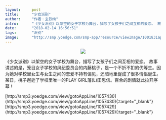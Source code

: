 ```yaml
---
layout:     post
title:      "少女派别"
author:     "作者：玄铁绚"
intro:      "《少女派别》以架空的女子学校为舞台，描写了女孩子们之间互相的爱恋。 故事讲述的是，笼目女子学校的风纪委员会的内藤桃子，是一个不折不扣的优等生。因为她对学校里女生与女生之间的恋爱不持有偏见，还暗地里促成了很多情侣诞生。某日，桃子邂逅了学校里唯一的PLAY GIRL藩(L)田思信。百合的剧情就此拉开序幕！"
date:       "2018-02-14 16:56:51"
tags:       "派别"
image:      "http://smp.yoedge.com/smp-app/resource/viewImage/1001831appline.png"
---
```

<div style="text-align: center">
<p><img src="http://smp.yoedge.com/smp-app/resource/viewImage/1001831appline.png"/></p>
</div>
<p class="post-meta">
<span>《少女派别》以架空的女子学校为舞台，描写了女孩子们之间互相的爱恋。 故事讲述的是，笼目女子学校的风纪委员会的内藤桃子，是一个不折不扣的优等生。因为她对学校里女生与女生之间的恋爱不持有偏见，还暗地里促成了很多情侣诞生。某日，桃子邂逅了学校里唯一的PLAY GIRL藩(L)田思信。百合的剧情就此拉开序幕！</span>
</p>
[http://smp3.yoedge.com/view/gotoAppLine/1057430](http://smp3.yoedge.com/view/gotoAppLine/1057430){:target="_blank"}
[http://smp3.yoedge.com/view/gotoAppLine/1057429](http://smp3.yoedge.com/view/gotoAppLine/1057429){:target="_blank"}


